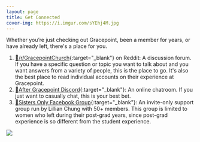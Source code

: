 ```yaml
---
layout: page
title: Get Connected
cover-img: https://i.imgur.com/sYEhj4M.jpg
---
```


Whether you’re just checking out Gracepoint, been a member for years, or have already left, there's a place for you. 

1. [🔗/r/GracepointChurch](https://www.reddit.com/r/GracepointChurch/){:target="_blank"} on Reddit: A discussion forum. If you have a specific question or topic you want to talk about and you want answers from a variety of people, this is the place to go. It's also the best place to read individual accounts on their experience at Gracepoint.
2. [🔗After Gracepoint Discord](https://discord.gg/shUNTVqKp8){:target="_blank"}: An online chatroom. If you just want to casually chat, this is your best bet.
3. [🔗Sisters Only Facebook Group](https://www.reddit.com/r/GracepointChurch/comments/xbsx3n/sisters_there_is_a_safety_net_for_you_now/){:target="_blank"}: An invite-only support group run by Lillian Chung with 50+ members. This group is limited to women who left during their post-grad years, since post-grad experience is so different from the student experience.

![](https://i.imgur.com/2YKhOPr.jpg)
